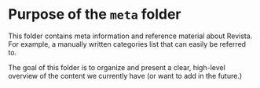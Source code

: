 # Purpose of the `meta` folder

This folder contains meta information and reference material about Revista. For example, a manually written categories list that can easily be referred to. 

The goal of this folder is to organize and present a clear, high-level overview of the content we currently have (or want to add in the future.)